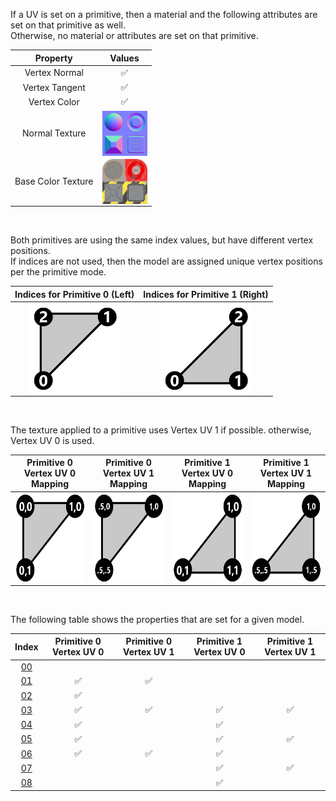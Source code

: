 If a UV is set on a primitive, then a material and the following attributes are set on that primitive as well.  
Otherwise, no material or attributes are set on that primitive.


Property | **Values**
:---: | :---:
Vertex Normal | :white_check_mark:
Vertex Tangent | :white_check_mark:
Vertex Color | :white_check_mark:
Normal Texture | <img src="Textures/Normal_Plane.png" height="72" width="72" align="middle">
Base Color Texture | <img src="Textures/BaseColor_Plane.png" height="72" width="72" align="middle">


<br>

Both primitives are using the same index values, but have different vertex positions.  
If indices are not used, then the model are assigned unique vertex positions per the primitive mode.  

Indices for Primitive 0 (Left) | Indices for Primitive 1 (Right)
:---: | :---:
<img src="Figures/Figure_Indices_Primitive0.png" height="144" width="144" align="middle"> | <img src="Figures/Figure_Indices_Primitive1.png" height="144" width="144" align="middle">

<br>

The texture applied to a primitive uses Vertex UV 1 if possible. otherwise, Vertex UV 0 is used.  

Primitive 0 Vertex UV 0 Mapping | Primitive 0 Vertex UV 1 Mapping | Primitive 1 Vertex UV 0 Mapping | Primitive 1 Vertex UV 1 Mapping
:---: | :---: | :---: | :---:
<img src="Figures/Figure_UVSpace2.png" height="144" width="144" align="middle"> | <img src="Figures/Figure_UVSpace4.png" height="144" width="144" align="middle"> | <img src="Figures/Figure_UVSpace3.png" height="144" width="144" align="middle"> | <img src="Figures/Figure_UVSpace5.png" height="144" width="144" align="middle">

<br>

The following table shows the properties that are set for a given model.  


Index | Primitive 0 Vertex UV 0 | Primitive 0 Vertex UV 1 | Primitive 1 Vertex UV 0 | Primitive 1 Vertex UV 1
:---: | :---: | :---: | :---: | :---:
[00](Mesh_PrimitivesUV_00.gltf) |   |   |   |  
[01](Mesh_PrimitivesUV_01.gltf) | :white_check_mark: | :white_check_mark: |   |  
[02](Mesh_PrimitivesUV_02.gltf) | :white_check_mark: |   |   |  
[03](Mesh_PrimitivesUV_03.gltf) | :white_check_mark: | :white_check_mark: | :white_check_mark: | :white_check_mark:
[04](Mesh_PrimitivesUV_04.gltf) | :white_check_mark: |   | :white_check_mark: |  
[05](Mesh_PrimitivesUV_05.gltf) | :white_check_mark: |   | :white_check_mark: | :white_check_mark:
[06](Mesh_PrimitivesUV_06.gltf) | :white_check_mark: | :white_check_mark: | :white_check_mark: |  
[07](Mesh_PrimitivesUV_07.gltf) |   |   | :white_check_mark: | :white_check_mark:
[08](Mesh_PrimitivesUV_08.gltf) |   |   | :white_check_mark: |  
 
